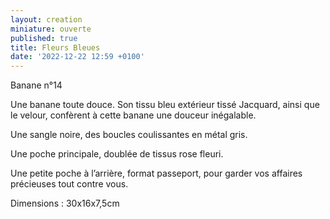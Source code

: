```yaml
---
layout: creation
miniature: ouverte
published: true
title: Fleurs Bleues
date: '2022-12-22 12:59 +0100'
---
```

Banane n°14

Une banane toute douce. Son tissu bleu extérieur tissé Jacquard, ainsi que le velour,  confèrent à cette banane une douceur inégalable.

Une sangle noire, des boucles coulissantes en métal gris. 

Une poche principale, doublée de tissus rose fleuri.

Une petite poche à l’arrière, format passeport, pour garder vos affaires précieuses tout contre vous.

Dimensions : 30x16x7,5cm
